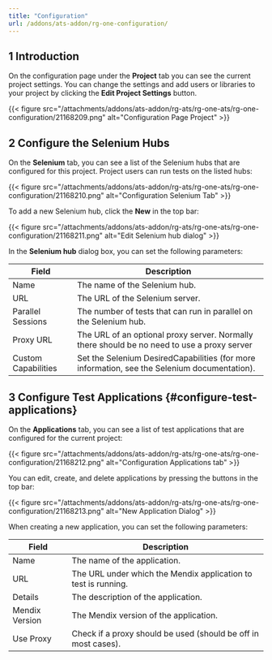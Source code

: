 ```yaml
---
title: "Configuration"
url: /addons/ats-addon/rg-one-configuration/
---
```


## 1 Introduction

On the configuration page under the **Project** tab you can see the current project settings. You can change the settings and add users or libraries to your project by clicking the **Edit Project Settings** button.

{{< figure src="/attachments/addons/ats-addon/rg-ats/rg-one-ats/rg-one-configuration/21168209.png" alt="Configuration Page Project" >}}

## 2 Configure the Selenium Hubs

On the **Selenium** tab, you can see a list of the Selenium hubs that are configured for this project. Project users can run tests on the listed hubs:

{{< figure src="/attachments/addons/ats-addon/rg-ats/rg-one-ats/rg-one-configuration/21168210.png" alt="Configuration Selenium Tab" >}}

To add a new Selenium hub, click the **New** in the top bar:

{{< figure src="/attachments/addons/ats-addon/rg-ats/rg-one-ats/rg-one-configuration/21168211.png" alt="Edit Selenium hub dialog" >}}

In the **Selenium hub** dialog box, you can set the following parameters:

Field | Description
--- | ---
Name | The name of the Selenium hub.
URL | The URL of the Selenium server.
Parallel Sessions | The number of tests that can run in parallel on the Selenium hub.
Proxy URL | The URL of an optional proxy server. Normally there should be no need to use a proxy server
Custom Capabilities | Set the Selenium DesiredCapabilities (for more information, see the Selenium documentation).

## 3 Configure Test Applications {#configure-test-applications}

On the **Applications** tab, you can see a list of test applications that are configured for the current project:

{{< figure src="/attachments/addons/ats-addon/rg-ats/rg-one-ats/rg-one-configuration/21168212.png" alt="Configuration Applications tab" >}}

You can edit, create, and delete applications by pressing the buttons in the top bar:

{{< figure src="/attachments/addons/ats-addon/rg-ats/rg-one-ats/rg-one-configuration/21168213.png" alt="New Application Dialog" >}}

When creating a new application, you can set the following parameters:

Field | Description
--- | ---
Name | The name of the application.
URL | The URL under which the Mendix application to test is running.
Details | The description of the application.
Mendix Version | The Mendix version of the application.
Use Proxy | Check if a proxy should be used (should be off in most cases).
